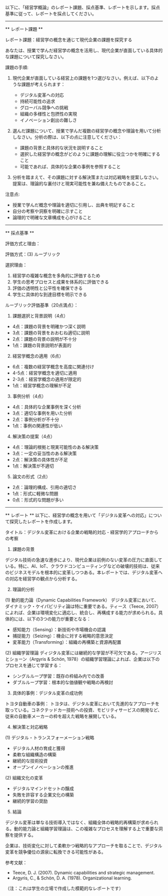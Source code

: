 以下に、「経営学概論」のレポート課題、採点基準、レポートを示します。採点基準に従って、レポートを採点してください。

---------------------------------------
** レポート課題 **

レポート課題：経営学の概念を通じて現代企業の課題を探究する

あなたは、授業で学んだ経営学の概念を活用し、現代企業が直面している具体的な課題について探究しなさい。

課題の手順:
1. 現代企業が直面している経営上の課題を1つ選びなさい。例えば、以下のような課題が考えられます：
   - デジタル変革への対応
   - 持続可能性の追求
   - グローバル競争への挑戦
   - 組織の多様性と包摂性の実現
   - イノベーション創出の難しさ

2. 選んだ課題について、授業で学んだ複数の経営学の概念や理論を用いて分析しなさい。分析の際は、以下の点に注意してください：
   - 課題の背景と具体的な状況を説明すること
   - 選択した経営学の概念がどのように課題の理解に役立つかを明確にすること
   - 可能であれば、具体的な企業の事例を参照すること

3. 分析を踏まえて、その課題に対する解決策または対応戦略を提案しなさい。提案は、理論的な裏付けと現実可能性を兼ね備えたものであること。

注意点:
- 授業で学んだ概念や理論を適切に引用し、出典を明記すること
- 自分の考察や洞察を明確に示すこと
- 論理的で明確な文章構成を心がけること

---------------------------------------
** 採点基準 **

評価方式と理由：

評価方式：(3) ルーブリック

選択理由：
1. 経営学の複雑な概念を多角的に評価するため
2. 学生の思考プロセスと成果を体系的に評価できる
3. 評価の透明性と公平性を確保できる
4. 学生に具体的な到達目標を明示できる

ルーブリック評価基準（20点満点）：

1. 課題選択と背景説明（4点）
- 4点：課題の背景を明確かつ深く説明
- 3点：課題の背景をおおむね適切に説明
- 2点：課題の背景の説明が不十分
- 1点：課題の背景説明が表面的

2. 経営学概念の適用（6点）
- 6点：複数の経営学概念を高度に関連付け
- 4-5点：経営学概念を適切に適用
- 2-3点：経営学概念の適用が限定的
- 1点：経営学概念の理解が不足

3. 事例分析（4点）
- 4点：具体的な企業事例を深く分析
- 3点：適切な事例を用いた分析
- 2点：事例分析が不十分
- 1点：事例の関連性が低い

4. 解決策の提案（4点）
- 4点：理論的根拠と現実可能性のある解決策
- 3点：一定の妥当性のある解決策
- 2点：解決策の具体性が不足
- 1点：解決策が不適切

5. 論文の形式（2点）
- 2点：論理的構成、引用の適切さ
- 1点：形式に軽微な問題
- 0点：形式的な問題が多い

---------------------------------------
** レポート **
以下に、経営学の概念を用いて「デジタル変革への対応」について探究したレポートを作成します。

タイトル：デジタル変革における企業の戦略的対応 - 経営学的アプローチからの考察

1. 課題の背景

デジタル技術の急速な進歩により、現代企業は前例のない変革の圧力に直面している。特に、AI、IoT、クラウドコンピューティングなどの破壊的技術は、従来のビジネスモデルを根本的に変革しつつある。本レポートでは、デジタル変革への対応を経営学の観点から分析する。

2. 理論的分析

(1) 動的能力論（Dynamic Capabilities Framework）
デジタル変革において、ダイナミック・ケイパビリティ論は特に重要である。ティース（Teece, 2007）によれば、企業は環境変化に適応し、統合し、再構成する能力が求められる。具体的には、以下の3つの能力が重要となる：
- 感知能力（Sensing）：新技術や市場機会の認識
- 捕捉能力（Seizing）：機会に対する戦略的意思決定
- 変革能力（Transforming）：組織の再構築と資源再配置

(2) 組織学習理論
ディジタル変革には継続的な学習が不可欠である。アージリスとショーン（Argyris & Schön, 1978）の組織学習理論によれば、企業は以下のプロセスを通じて学習する：
- シングルループ学習：既存の枠組み内での改善
- ダブルループ学習：根本的な価値観や戦略の再検討

3. 具体的事例：デジタル変革の成功例

トヨタ自動車の事例：
トヨタは、デジタル変革において先進的なアプローチを取っている。コネクテッドカー技術への投資、モビリティサービスの開発など、従来の自動車メーカーの枠を超えた戦略を展開している。

4. 解決策と対応戦略

(1) デジタル・トランスフォーメーション戦略
- デジタル人材の育成と獲得
- 柔軟な組織構造の構築
- 継続的な技術投資
- オープンイノベーションの推進

(2) 組織文化の変革
- デジタルマインドセットの醸成
- 失敗を許容する企業文化の構築
- 継続的学習の奨励

5. 結論

デジタル変革は単なる技術導入ではなく、組織全体の戦略的再構築が求められる。動的能力論と組織学習理論は、この複雑なプロセスを理解する上で重要な洞察を提供する。

企業は、技術変化に対して柔軟かつ戦略的なアプローチを取ることで、デジタル変革を競争優位の源泉に転換できる可能性がある。

参考文献：
- Teece, D. J. (2007). Dynamic capabilities and strategic management.
- Argyris, C., & Schön, D. A. (1978). Organizational learning.

（注：これは学生の立場で作成した模範的なレポートです）

